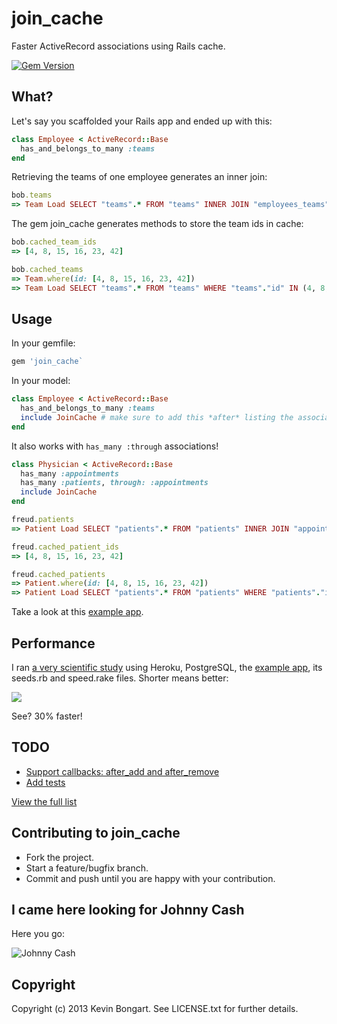 # join_cache

Faster ActiveRecord associations using Rails cache.

[![Gem Version](https://badge.fury.io/rb/join_cache.png)](http://badge.fury.io/rb/join_cache)

## What?

Let's say you scaffolded your Rails app and ended up with this:

```ruby
class Employee < ActiveRecord::Base
  has_and_belongs_to_many :teams
end
```

Retrieving the teams of one employee generates an inner join:

```ruby
bob.teams
=> Team Load SELECT "teams".* FROM "teams" INNER JOIN "employees_teams" ON "teams"."id" = "employees_teams"."team_id" WHERE "employees_teams"."employee_id" = ?  [["employee_id", 1]]
```

The gem join_cache generates methods to store the team ids in cache:

```ruby
bob.cached_team_ids
=> [4, 8, 15, 16, 23, 42]

bob.cached_teams
=> Team.where(id: [4, 8, 15, 16, 23, 42])
=> Team Load SELECT "teams".* FROM "teams" WHERE "teams"."id" IN (4, 8, 15, 16, 23, 42)
```

## Usage

In your gemfile:

```ruby
gem 'join_cache`
```

In your model:

```ruby
class Employee < ActiveRecord::Base
  has_and_belongs_to_many :teams
  include JoinCache # make sure to add this *after* listing the associations
end
```

It also works with `has_many :through` associations!

```ruby
class Physician < ActiveRecord::Base
  has_many :appointments
  has_many :patients, through: :appointments
  include JoinCache
end

freud.patients
=> Patient Load SELECT "patients".* FROM "patients" INNER JOIN "appointments" ON "patients"."id" = "appointments"."patient_id" WHERE "appointments"."physician_id" = ?  [["physician_id", 1]]

freud.cached_patient_ids
=> [4, 8, 15, 16, 23, 42]

freud.cached_patients
=> Patient.where(id: [4, 8, 15, 16, 23, 42])
=> Patient Load SELECT "patients".* FROM "patients" WHERE "patients"."id" IN (4, 8, 15, 16, 23, 42)
```

Take a look at this [example app](https://github.com/KevinBongart/join_cache_example).

## Performance

I ran [a very scientific study](http://i0.kym-cdn.com/photos/images/original/000/234/765/b7e.jpg) using Heroku, PostgreSQL, the [example app](https://github.com/KevinBongart/join_cache_example), its seeds.rb and speed.rake files.
Shorter means better:

![](http://f.cl.ly/items/3j0N0Y3j3d3B352x3009/screenshot%20320.png)

See? 30% faster!

## TODO

* [Support callbacks: after_add and after_remove](https://github.com/KevinBongart/join_cache/issues/2)
* [Add tests](https://github.com/KevinBongart/join_cache/issues/3)

[View the full list](https://github.com/KevinBongart/join_cache/issues)

## Contributing to join_cache

* Fork the project.
* Start a feature/bugfix branch.
* Commit and push until you are happy with your contribution.

## I came here looking for Johnny Cash

Here you go:

![Johnny Cash](http://i.imgur.com/jmt2geX.gif)

## Copyright

Copyright (c) 2013 Kevin Bongart. See LICENSE.txt for
further details.
